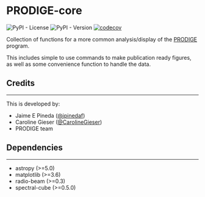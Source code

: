 # PRODIGE-core
![PyPI - License](https://img.shields.io/pypi/l/prodige_core?color=green)
![PyPI - Version](https://img.shields.io/pypi/v/prodige_core)
[![codecov](https://codecov.io/gh/jpinedaf/velocity_tools/graph/badge.svg?token=4JFPKTRSX0)](https://codecov.io/gh/jpinedaf/prodige_core)

Collection of functions for a more common analysis/display of the [PRODIGE](NOEMA-PRODIGE.github.io) program.

This includes simple to use commands to make publication ready figures, as well as some convenience function to handle the data.

## Credits

---

This is developed by:

- Jaime E Pineda ([@jpinedaf](http://github.com/jpinedaf))
- Caroline Gieser ([@CarolineGieser](http://github.com/CarolineGieser))
- PRODIGE team

## Dependencies

---

- astropy (>=5.0)
- matplotlib (>=3.6)
- radio-beam (>=0.3)
- spectral-cube (>=0.5.0)
